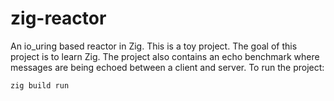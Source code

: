 # zig-reactor
An io_uring based reactor in Zig. This is a toy project. The goal of this project is 
to learn Zig. The project also contains an echo benchmark where messages are being 
echoed between a client and server. To run the project:

    zig build run
